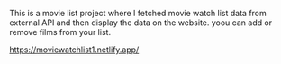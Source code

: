 This is a movie list project where I fetched movie watch list data from          
external API and then display the data on the website. yoou can add or remove films from your list.                                                       
 
https://moviewatchlist1.netlify.app/   
